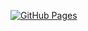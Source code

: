 [![GitHub Pages](https://img.shields.io/badge/GitHub-Pages-<COLOR>)](https://sku11busters.github.io/2.-DOM)
